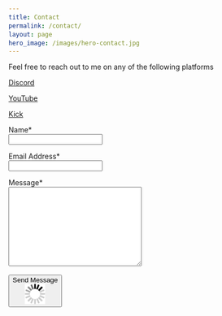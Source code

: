 ```yaml
---
title: Contact
permalink: /contact/
layout: page
hero_image: /images/hero-contact.jpg
---
```


<div class="content-wrapper">
    <div class="about-para-div"><p>Feel free to reach out to me on any of the following platforms</p></div>
    <div class="about-para-div">
        <p>
            <a href="https://DevoOsDave.net/discord" target="_blank"><i class="fa-fw fa-brands fa-discord"></i> Discord</a><br />
        </p>
        <p>
            <a href="https://www.youtube.com/@devopsdave" target="_blank"><i class="fa-fw fa-brands fa-youtube"></i> YouTube</a><br />
        </p>
        <p>
            <a href="https://kick.com/devopsdave" target="_blank"><i class="fa-fw fa-brands fa-kickstarter-k"></i> Kick</a><br />
        </p>
    </div>
</div>

<div class="outer-container">
    <div class="contact-container">
        <form method="POST" action="#">
            <div class="form-group">
                <p>
                    <label for="">Name*</label><br />
                    <input type="text" id="form-name" name='name' />
                </p>
            </div>
            <div class="form-group">
                <p>
                    <label for="">Email Address*</label><br />
                    <input type="text" id="form-email" name='email' />
                </p>
            </div>
            <div class="form-group">
                <p>
                    <label for="">Message*</label><br />
                    <textarea id="form-body" name="body" rows="10" cols="30"></textarea>
                    <input type="hidden" id="form-location" value="DevOpsDave.net">
                </p>
            </div>
            <div class="form-group">
                <button class="submit">
                    <span class="button-text">
                        Send Message
                    </span>
                    <div class="loader-container hidden">
                        <div class="loader">
                            <img src="/images/loader2.gif" alt="" />
                        </div>
                    </div>
                </button>
            </div>
        </form>
    </div>
</div>



<script type="text/javascript">
    window.shouldrun = function() {        
        // const urlParams = new URLSearchParams(window.location.search);
        // const contact_form_flag = urlParams.get('flag', false);
        // if (contact_form_flag) {
        //     $('.outer-container').removeClass('hidden');
        // }
        $('form').on('submit', function(event) {
            event.preventDefault();
            var data = {
                email: encodeURIComponent($('#form-email').val()),
                name: encodeURIComponent($('#form-name').val()),
                body: encodeURIComponent($('#form-body').val()),
                location: encodeURIComponent($('#form-location').val())
            };
            $('.button-text').hide();
            $('.loader-container').show();
            $.ajax({
                url: 'https://fimg8ufejg.execute-api.eu-west-1.amazonaws.com/default/dave-albert-lambda-mail-form',
                method: 'POST',
                data: data,
                dataType: 'json'
            }).done(function(result) {
                if (result.messageId) {
                    console.log(result.messageId);
                    $('.loader-container').hide();
                    $('.button-text').show();
                    $('#form-email').val("");
                    $('#form-name').val("");
                    $('#form-body').val("");
                    setTimeout(function() {
                        alert('Thank you for contacting us.');
                    }, 300);
                } else {
                    alert('Sorry, there was a problem.  Please check the form details, or you can email mail@dave-albert.com');
                }
            });
        });
    }
</script>
<style type="text/css">
.loader-container .loader img {
    height: 40px;
}
</style>
